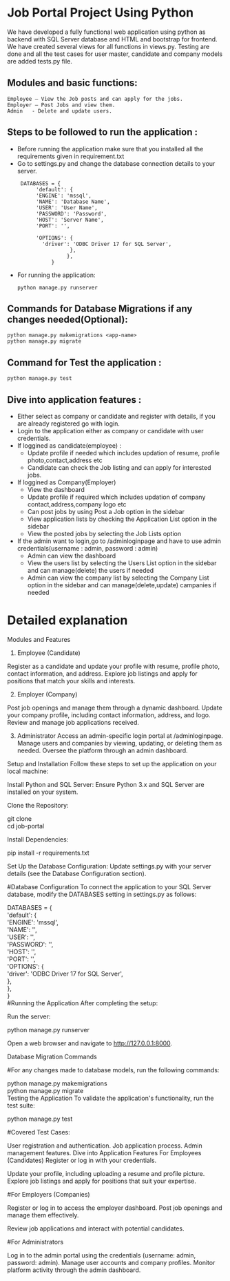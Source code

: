 # Job Portal Project Using Python 

We have developed a fully functional web application using python as backend with SQL Server database and HTML and bootstrap for frontend.
We have created several views for all functions in views.py.
Testing are done and all the test cases for user master, candidate and company models are added tests.py file.

## Modules and basic functions:
	Employee – View the Job posts and can apply for the jobs.
	Employer – Post Jobs and view them.
	Admin   - Delete and update users.
	
## Steps to be followed to run the application :

- Before running the application make sure that you installed all the requirements given in requirement.txt <br />
- Go to settings.py and change the database connection details to your server.<br />
	```
	 DATABASES = {
    	  'default': {
          'ENGINE': 'mssql',
          'NAME': 'Database Name',
          'USER': 'User Name',
          'PASSWORD': 'Password',    
          'HOST': 'Server Name',
          'PORT': '',

          'OPTIONS': {
            'driver': 'ODBC Driver 17 for SQL Server',
                     },
    	            },
	           }
	```
- For running the application: <br />
	```
	python manage.py runserver
	```
## Commands for Database Migrations if any changes needed(Optional):

```
python manage.py makemigrations <app-name>
python manage.py migrate
```

## Command for Test the application :
```
python manage.py test

```
## Dive into application features :

- Either select as company or candidate and register with details, if you are already registered go with login. <br />
- Login to the application either as company or candidate with user credentials.<br />
- If loggined as candidate(employee) :
	- Update profile if needed which includes updation of resume, profile photo,contact,address etc
	- Candidate can check the Job listing and can apply for interested jobs.
- If loggined as Company(Employer)
	- View the dashboard
	- Update profile if required which includes updation of company contact,address,company logo etc
	- Can post jobs by using Post a Job option in the sidebar
	- View application lists by checking the Application List option in the sidebar
	- View the posted jobs by selecting the Job Lists option
- If the admin want to login,go to /adminloginpage and have to use admin credentials(username : admin, password : admin)
	- Admin can view the dashboard
	- View the users list by selecting the Users List option in the sidebar and can manage(delete) the users if needed
	- Admin can view the company list by selecting the Company List option in the sidebar and can manage(delete,update) campanies if needed 
	
	
# Detailed explanation
Modules and Features

1. Employee (Candidate)

Register as a candidate and update your profile with resume, profile photo, contact information, and address.
Explore job listings and apply for positions that match your skills and interests.

2. Employer (Company)

Post job openings and manage them through a dynamic dashboard.
Update your company profile, including contact information, address, and logo.
Review and manage job applications received.

3. Administrator
Access an admin-specific login portal at /adminloginpage.
Manage users and companies by viewing, updating, or deleting them as needed.
Oversee the platform through an admin dashboard.

Setup and Installation
Follow these steps to set up the application on your local machine:

Install Python and SQL Server: Ensure Python 3.x and SQL Server are installed on your system.

Clone the Repository:



git clone <repository-url>  
cd job-portal  

Install Dependencies:


pip install -r requirements.txt  

Set Up the Database Configuration: Update settings.py with your server details (see the Database Configuration section).

#Database Configuration
To connect the application to your SQL Server database, modify the DATABASES setting in settings.py as follows:


DATABASES = {  
    'default': {  
        'ENGINE': 'mssql',  
        'NAME': '<Database Name>',  
        'USER': '<User Name>',  
        'PASSWORD': '<Password>',    
        'HOST': '<Server Name>',  
        'PORT': '',  
        'OPTIONS': {  
            'driver': 'ODBC Driver 17 for SQL Server',  
        },  
    },  
}  
#Running the Application
After completing the setup:

Run the server:

python manage.py runserver
  
Open a web browser and navigate to http://127.0.0.1:8000.

Database Migration Commands

#For any changes made to database models, run the following commands:


python manage.py makemigrations <app-name>  
python manage.py migrate  
Testing the Application
To validate the application's functionality, run the test suite:


python manage.py test
  
#Covered Test Cases:

User registration and authentication.
Job application process.
Admin management features.
Dive into Application Features
For Employees (Candidates)
Register or log in with your credentials.

Update your profile, including uploading a resume and profile picture.
Explore job listings and apply for positions that suit your expertise.

#For Employers (Companies)

Register or log in to access the employer dashboard.
Post job openings and manage them effectively.

Review job applications and interact with potential candidates.

#For Administrators

Log in to the admin portal using the credentials (username: admin, password: admin).
Manage user accounts and company profiles.
Monitor platform activity through the admin dashboard.